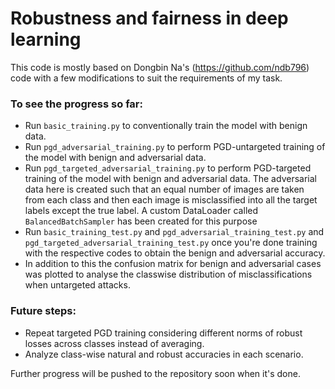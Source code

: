 # Robustness and fairness in deep learning

This code is mostly based on Dongbin Na's (https://github.com/ndb796) code with a few modifications to suit the requirements of my task. 

### To see the progress so far:
* Run `basic_training.py` to conventionally train the model with benign data.
* Run `pgd_adversarial_training.py` to perform PGD-untargeted training of the model with benign and adversarial data. 
* Run `pgd_targeted_adversarial_training.py` to perform PGD-targeted training of the model with benign and adversarial data. The adversarial data here is created such that an equal number of images are taken from each class and then each image is misclassified into all the target labels except the true label. A custom DataLoader called `BalancedBatchSampler` has been created for this purpose
* Run `basic_training_test.py` and `pgd_adversarial_training_test.py` and `pgd_targeted_adversarial_training_test.py` once you're done training with the respective codes to obtain the benign and adversarial accuracy.
* In addition to this the confusion matrix for benign and adversarial cases was plotted to analyse the classwise distribution of misclassifications when untargeted attacks.

### Future steps:
* Repeat targeted PGD training considering different norms of robust losses across classes instead of averaging.
* Analyze class-wise natural and robust accuracies in each scenario.

Further progress will be pushed to the repository soon when it's done.

